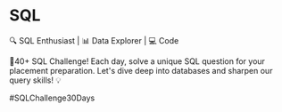 # SQL
🔍 SQL Enthusiast | 📊 Data Explorer | 💻 Code 

🎯40+ SQL Challenge! Each day, solve a unique SQL question for your placement preparation. Let's dive deep into databases and sharpen our query skills! 💡 

#SQLChallenge30Days
